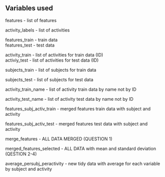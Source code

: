 ## Variables used

features - list of features

activity_labels - list of activities


features_train - train data  
features_test - test data


activity_train - list of activities for train data (ID)  
activiy_test - list of activities for test data (ID)


subjects_train - list of subjects for train data

subjects_test - list of subjects for test data


activity_train_name - list of activity train data by name not by ID

activity_test_name - list of activity test data by name not by ID


features_subj_activ_train - merged features train data with subject and activity

features_subj_activ_test - merged features test data with subject and activity


merge_features - ALL DATA MERGED (QUESTION 1)

merged_features_selected - ALL DATA with mean and standard deviation (QESTION 2-4)

average_persubj_peractivity - new tidy data with average for each variable 
                              by subject and activity
